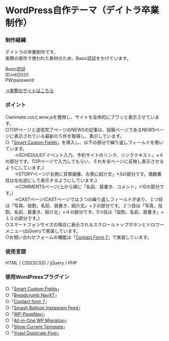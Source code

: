 # WordPress自作テーマ（デイトラ卒業制作）

### 制作経緯

デイトラの卒業制作です。<br>
実際の案件で使われた素材のため、Basic認証をかけています。

Basic認証<br>
ID:mb2020<br>
PW:password

[→実際のサイトはこちら](http://mb2020.dattsan.com/)

### ポイント

○animate.cssとwow.jsを使用し、サイトを全体的にフワッと表示させています。<br>
○TOPページと送信完了ページのNEWSの記事は、投稿ページであるNEWSページに表示されている最新の５件を取得し、表示しています。<br>
○「[Smart Custom Fields](https://ja.wordpress.org/plugins/smart-custom-fields/)」を導入し、以下の部分で繰り返しフィールドを用いています。<br>
　　→SCHEDULE(「イベント入力、予約サイトのリンク、リンクテキスト」×４の部分です。TOPページで入力してもらい、それを全ページに反映し表示させるようにしています。)<br>
　　→STORYページ(「右側に背景画像、左側に紹介文」×3の部分です。偶数番目は左右逆にして表示するようにしています。)<br>
　　→COMMENTSページ(上から順に「名前、肩書き、コメント」×12の部分です。)<br>
　　→CASTページ(CASTページでは３つの繰り返しフィールドがあり、１つ目は「写真、役割、名前、肩書き、紹介文」×３の部分です。２つ目は「写真、役割、名前、肩書き、紹介文」×４の部分です。3つ目は「役割、名前、肩書き」×１２の部分です。)<br>
○スマートフォンサイズの場合に表示されるスクロールトップボタンとドロワーメニューはjQueryで実装しています。<br>
○お問い合わせフォームの機能は「[Contact Form 7](https://ja.wordpress.org/plugins/contact-form-7/)」で実装しています。

### 使用言語

HTML / CSS(SCSS) / jQuery / PHP

### 使用WordPressプラグイン

○「[Smart Custom Fields](https://ja.wordpress.org/plugins/smart-custom-fields/)」<br>
○「[Breadcrumb NavXT](https://ja.wordpress.org/plugins/breadcrumb-navxt/)」<br>
○「[Contact form 7](https://ja.wordpress.org/plugins/contact-form-7/)」<br>
○「[Smash Balloon Instagram Feed](https://ja.wordpress.org/plugins/instagram-feed/)」<br>
○「[WP-PageNavi](https://ja.wordpress.org/plugins/wp-pagenavi/)」<br>
○「[All-in-One WP Migration](https://ja.wordpress.org/plugins/all-in-one-wp-migration/)」<br>
○「[Show Current Template](https://ja.wordpress.org/plugins/show-current-template/)」<br>
○「[Yoast Duplicate Post](https://ja.wordpress.org/plugins/duplicate-post/)」
